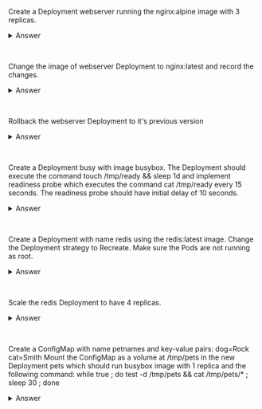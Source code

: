 Create a Deployment webserver running the nginx:alpine image with 3 replicas.
<details>
  <summary>Answer</summary>

```
kubectl create deploy webserver --image=nginx:alpine --replicas=3
```
</details>
<p>&nbsp;</p>

Change the image of webserver Deployment to nginx:latest and record the changes.
<details>
  <summary>Answer</summary>

```
kubectl set image deploy webserver nginx=nginx:latest --record
```
</details>
<p>&nbsp;</p>

Rollback the webserver Deployment to it's previous version
<details>
  <summary>Answer</summary>

```
kubectl rollout undo deploy webserver
```
</details>
<p>&nbsp;</p>

Create a Deployment busy with image busybox. The Deployment should execute the command touch /tmp/ready && sleep 1d and implement readiness probe which executes the command cat /tmp/ready every 15 seconds.
The readiness probe should have initial delay of 10 seconds.
<details>
  <summary>Answer</summary>

```
kubectl create deploy busy --image=busybox --dry-run=client -o yaml -- /bin/sh -c "touch /tmp/ready && sleep 1d" > busy.yml
vim busy.yml
apiVersion: apps/v1
kind: Deployment
metadata:
  creationTimestamp: null
  labels:
    app: busy
  name: busy
spec:
  replicas: 1
  selector:
    matchLabels:
      app: busy
  strategy: {}
  template:
    metadata:
      creationTimestamp: null
      labels:
        app: busy
    spec:
      containers:
      - command:
        - /bin/sh
        - -c
        - touch /tmp/ready && sleep 1d
        image: busybox
        name: busybox
        resources: {}
        readinessProbe: # add this line
          exec: # add this line
            command: # add this line
            - cat # add this line
            - /tmp/ready # add this line
          initialDelaySeconds: 10 # add this line
          periodSeconds: 15 # add this line
status: {}
kubectl create -f busy.yml
# after ~25 seconds the Deployment should be 1/1 Ready
kubectl get deploy busy
```
</details>
<p>&nbsp;</p>

Create a Deployment with name redis using the redis:latest image. Change the Deployment strategy to Recreate. Make sure the Pods are not running as root.
<details>
  <summary>Answer</summary>

```
kubectl create deploy redis --image=redis:latest --replicas=2 --dry-run=client -o yaml > rd.yml
apiVersion: apps/v1
kind: Deployment
metadata:
  creationTimestamp: null
  labels:
    app: redis
  name: redis
spec:
  replicas: 2
  selector:
    matchLabels:
      app: redis
  strategy: # edit this line
    type: Recreate # add this line
  template:
    metadata:
      creationTimestamp: null
      labels:
        app: redis
    spec:
      securityContext: # add this line
        runAsNonRoot: false # add this line
      containers:
      - image: redis:latest
        name: redis
        resources: {}
status: {}
kubectl create -f rd.yml
```
</details>
<p>&nbsp;</p>

Scale the redis Deployment to have 4 replicas.
<details>
  <summary>Answer</summary>

```
kubectl scale deploy redis --replicas=4
```
</details>
<p>&nbsp;</p>

Create a ConfigMap with name petnames and key-value pairs:
dog=Rock
cat=Smith
Mount the ConfigMap as a volume at /tmp/pets in the new Deployment pets which should run busybox image with 1 replica and the following command:
while true ; do test -d /tmp/pets && cat /tmp/pets/* ; sleep 30 ; done
<details>
  <summary>Answer</summary>

```
kubectl create configmap petnames --from-literal=dog=Rock --from-literal=cat=Smith
kubectl create deploy pets --image=busybox --replicas=1 --dry-run=client -o yaml -- /bin/sh -c "while true ; do test -d /tmp/pets && cat /tmp/pets/* ; sleep 30 ; done" > pets.yml
vim pets.yml
apiVersion: apps/v1
kind: Deployment
metadata:
  creationTimestamp: null
  labels:
    app: pets
  name: pets
spec:
  replicas: 1
  selector:
    matchLabels:
      app: pets
  strategy: {}
  template:
    metadata:
      creationTimestamp: null
      labels:
        app: pets
    spec:
      volumes: # add this line
      - name: pets # add this line
        configMap: # add this line
          name: petnames # add this line
      containers:
      - command:
        - /bin/sh
        - -c
        - while true ; do test -d /tmp/pets && cat /tmp/pets/* ; sleep 30 ; done
        image: busybox
        name: busybox
        resources: {}
        volumeMounts: # add this line
        - name: pets # add this line
          mountPath: /tmp/pets # add this line
status: {}
kubectl create -f pets.yml
```
</details>
<p>&nbsp;</p>